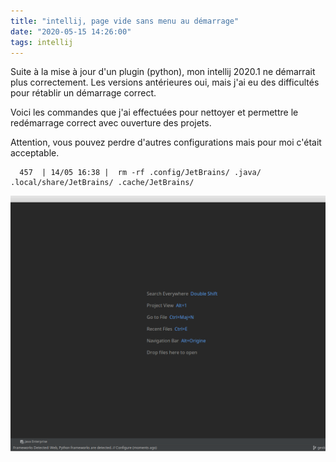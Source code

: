```yaml
---
title: "intellij, page vide sans menu au démarrage"
date: "2020-05-15 14:26:00"
tags: intellij
---
```

Suite à la mise à jour d'un plugin (python), mon intellij 2020.1 ne démarrait plus correctement. Les versions antérieures oui, mais j'ai eu des difficultés pour rétablir un démarrage correct.

Voici les commandes que j'ai effectuées pour nettoyer et permettre le redémarrage correct avec ouverture des projets.

Attention, vous pouvez perdre d'autres configurations mais pour moi c'était acceptable.

```
  457  | 14/05 16:38 |  rm -rf .config/JetBrains/ .java/ .local/share/JetBrains/ .cache/JetBrains/
```

![2020-05-15-intellij-page-vide-sans-menu-au-demarrage.png](assets/images/2020-05-15-intellij-page-vide-sans-menu-au-demarrage.png)
